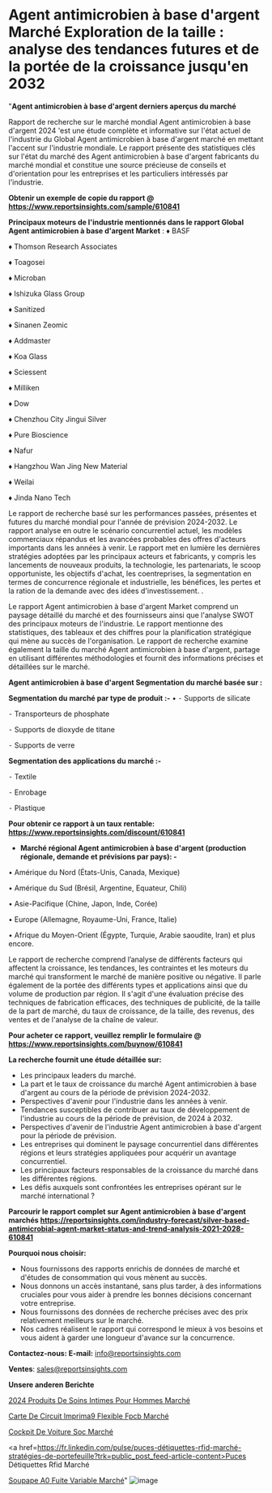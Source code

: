 # Agent antimicrobien à base d'argent Marché Exploration de la taille : analyse des tendances futures et de la portée de la croissance jusqu'en 2032

"<strong>Agent antimicrobien à base d'argent derniers aperçus du marché</strong>

Rapport de recherche sur le marché mondial Agent antimicrobien à base d'argent 2024 'est une étude complète et informative sur l'état actuel de l'industrie du Global Agent antimicrobien à base d'argent marché en mettant l'accent sur l'industrie mondiale. Le rapport présente des statistiques clés sur l'état du marché des Agent antimicrobien à base d'argent fabricants du marché mondial et constitue une source précieuse de conseils et d'orientation pour les entreprises et les particuliers intéressés par l'industrie.

<strong>Obtenir un exemple de copie du rapport @ <a href=https://www.reportsinsights.com/sample/610841>https://www.reportsinsights.com/sample/610841</a></strong>

<strong>Principaux moteurs de l'industrie mentionnés dans le rapport Global Agent antimicrobien à base d'argent Market</strong> :
♦ BASF

♦ Thomson Research Associates

♦ Toagosei

♦ Microban

♦ Ishizuka Glass Group

♦ Sanitized

♦ Sinanen Zeomic

♦ Addmaster

♦ Koa Glass

♦ Sciessent

♦ Milliken

♦ Dow

♦ Chenzhou City Jingui Silver

♦ Pure Bioscience

♦ Nafur

♦ Hangzhou Wan Jing New Material

♦ Weilai

♦ Jinda Nano Tech

Le rapport de recherche basé sur les performances passées, présentes et futures du marché mondial pour l'année de prévision 2024-2032. Le rapport analyse en outre le scénario concurrentiel actuel, les modèles commerciaux répandus et les avancées probables des offres d'acteurs importants dans les années à venir. Le rapport met en lumière les dernières stratégies adoptées par les principaux acteurs et fabricants, y compris les lancements de nouveaux produits, la technologie, les partenariats, le scoop opportuniste, les objectifs d'achat, les coentreprises, la segmentation en termes de concurrence régionale et industrielle, les bénéfices, les pertes et la ration de la demande avec des idées d'investissement. .

Le rapport Agent antimicrobien à base d'argent Market comprend un paysage détaillé du marché et des fournisseurs ainsi que l'analyse SWOT des principaux moteurs de l'industrie. Le rapport mentionne des statistiques, des tableaux et des chiffres pour la planification stratégique qui mène au succès de l'organisation. Le rapport de recherche examine également la taille du marché Agent antimicrobien à base d'argent, partage en utilisant différentes méthodologies et fournit des informations précises et détaillées sur le marché.

<strong>Agent antimicrobien à base d'argent Segmentation du marché basée sur :</strong>

<strong>Segmentation du marché par type de produit :-</strong>
•
⁃ Supports de silicate

⁃ Transporteurs de phosphate

⁃ Supports de dioxyde de titane

⁃ Supports de verre

<strong>Segmentation des applications du marché :-</strong>

⁃ Textile

⁃ Enrobage

⁃ Plastique

<strong>Pour obtenir ce rapport à un taux rentable: <a href=https://www.reportsinsights.com/discount/610841>https://www.reportsinsights.com/discount/610841</a></strong>
<ul>
  <li><strong>Marché régional Agent antimicrobien à base d'argent (production régionale, demande et prévisions par pays): -</strong></li>
</ul>
• Amérique du Nord (États-Unis, Canada, Mexique)

• Amérique du Sud (Brésil, Argentine, Equateur, Chili)

• Asie-Pacifique (Chine, Japon, Inde, Corée)

• Europe (Allemagne, Royaume-Uni, France, Italie)

• Afrique du Moyen-Orient (Égypte, Turquie, Arabie saoudite, Iran) et plus encore.

Le rapport de recherche comprend l’analyse de différents facteurs qui affectent la croissance, les tendances, les contraintes et les moteurs du marché qui transforment le marché de manière positive ou négative. Il parle également de la portée des différents types et applications ainsi que du volume de production par région. Il s'agit d'une évaluation précise des techniques de fabrication efficaces, des techniques de publicité, de la taille de la part de marché, du taux de croissance, de la taille, des revenus, des ventes et de l'analyse de la chaîne de valeur.

<strong>Pour acheter ce rapport, veuillez remplir le formulaire @   <a href=https://www.reportsinsights.com/buynow/610841>https://www.reportsinsights.com/buynow/610841</a></strong>

<strong>La recherche fournit une étude détaillée sur:</strong>
<ul>
  <li>Les principaux leaders du marché.</li>
  <li>La part et le taux de croissance du marché Agent antimicrobien à base d'argent au cours de la période de prévision 2024-2032.</li>
  <li>Perspectives d'avenir pour l'industrie dans les années à venir.</li>
  <li>Tendances susceptibles de contribuer au taux de développement de l'industrie au cours de la période de prévision, de 2024 à 2032.</li>
  <li>Perspectives d'avenir de l'industrie Agent antimicrobien à base d'argent pour la période de prévision.</li>
  <li>Les entreprises qui dominent le paysage concurrentiel dans différentes régions et leurs stratégies appliquées pour acquérir un avantage concurrentiel.</li>
  <li>Les principaux facteurs responsables de la croissance du marché dans les différentes régions.</li>
  <li>Les défis auxquels sont confrontées les entreprises opérant sur le marché international ?</li>
</ul>

<strong>Parcourir le rapport complet sur Agent antimicrobien à base d'argent marchés <a href=https://reportsinsights.com/industry-forecast/silver-based-antimicrobial-agent-market-status-and-trend-analysis-2021-2028-610841>https://reportsinsights.com/industry-forecast/silver-based-antimicrobial-agent-market-status-and-trend-analysis-2021-2028-610841</a></strong>

<strong>Pourquoi nous choisir:</strong>
<ul>
  <li>Nous fournissons des rapports enrichis de données de marché et d'études de consommation qui vous mènent au succès.</li>
  <li>Nous donnons un accès instantané, sans plus tarder, à des informations cruciales pour vous aider à prendre les bonnes décisions concernant votre entreprise.</li>
  <li>Nous fournissons des données de recherche précises avec des prix relativement meilleurs sur le marché.</li>
  <li>Nos cadres réalisent le rapport qui correspond le mieux à vos besoins et vous aident à garder une longueur d'avance sur la concurrence.</li>
</ul>
<strong>Contactez-nous:
</strong><strong>E-mail:</strong> <a href=mailto:info@reportsinsights.com>info@reportsinsights.com</a>

<strong>Ventes</strong>: <a href=mailto:sales@reportsinsights.com>sales@reportsinsights.com</a>

<strong>Unsere anderen Berichte</strong>

<a href=https://www.linkedin.com/pulse/2024-produits-de-soins-intimes-pour-hommes-march%C3%A9-awk4c/>2024 Produits De Soins Intimes Pour Hommes Marché</a>

<a href=https://www.linkedin.com/pulse/carte-de-circuit-imprim%C3%A9-flexible-fpcb-march%C3%A9-o3ujc/>Carte De Circuit Imprima9 Flexible Fpcb Marché</a>

<a href=https://www.linkedin.com/pulse/cockpit-de-voiture-soc-marché-couverture-du-blf6c/>Cockpit De Voiture Soc Marché</a>

<a href=https://fr.linkedin.com/pulse/puces-détiquettes-rfid-marché-stratégies-de-portefeuille?trk=public_post_feed-article-content>Puces Détiquettes Rfid Marché</a>

<a href=https://www.linkedin.com/pulse/soupape-%C3%A0-fuite-variable-march%C3%A9-tendance-huqvf/>Soupape A0 Fuite Variable Marché</a>"
![image](https://github.com/daminid12/RItrends/assets/158430485/2e4a946a-661d-4ff2-9a9a-5f23162a0c13)
